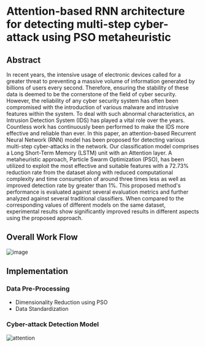 # Attention-based RNN architecture for detecting multi-step cyber-attack using PSO metaheuristic
## Abstract
In recent years, the intensive usage of electronic devices called for a greater threat to preventing a massive volume of information generated by billions of users every second. Therefore, ensuring the stability of these data is deemed to be the cornerstone of the field of cyber security. However, the reliability of any cyber security system has often been compromised with the introduction of various malware and intrusive features within the system. To deal with such abnormal characteristics, an Intrusion Detection System (IDS) has played a vital role over the years. Countless work has continuously been performed to make the IDS more effective and reliable than ever. In this paper, an attention-based Recurrent Neural Network (RNN) model has been proposed for detecting various multi-step cyber-attacks in the network. Our classification model comprises a Long Short-Term Memory (LSTM) unit with an Attention layer. A metaheuristic approach, Particle Swarm Optimization (PSO), has been utilized to exploit the most effective and suitable features with a 72.73% reduction rate from the dataset along with reduced computational complexity and time consumption of around three times less as well as improved detection rate by greater than 1%. This proposed method's performance is evaluated against several evaluation metrics and further analyzed against several traditional classifiers. When compared to the corresponding values of different models on the same dataset, experimental results show significantly improved results in different aspects using the proposed approach.

## Overall Work Flow
![image](https://github.com/kowshik14/Attention/assets/97826581/98102af6-99d3-4fd4-b2c2-9db3a4c16d44)

## Implementation
### Data Pre-Processing

* Dimensionality Reduction using PSO
* Data Standardization

### Cyber-attack Detection Model

![attention](https://github.com/kowshik14/Attention/assets/153311023/0bd57fd0-38d8-4a87-9cc3-91d0088d07da)
